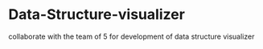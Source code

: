 # Data-Structure-visualizer
collaborate with the team of 5 for development of data structure visualizer
